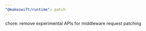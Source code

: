 ```yaml
---
"@makeswift/runtime": patch
---
```


chore: remove experimental APIs for middleware request patching
